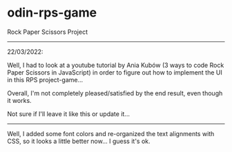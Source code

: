 # odin-rps-game
Rock Paper Scissors Project

---

22/03/2022:

Well, I had to look at a youtube tutorial by Ania Kubów (3 ways to code Rock Paper Scissors in JavaScript) in order to figure out how to implement the UI in this RPS project-game...

Overall, I'm not completely pleased/satisfied by the end result, even though it works.

Not sure if I'll leave it like this or update it...

---

Well, I added some font colors and re-organized the text alignments with CSS, so it looks a little better now... I guess it's ok.